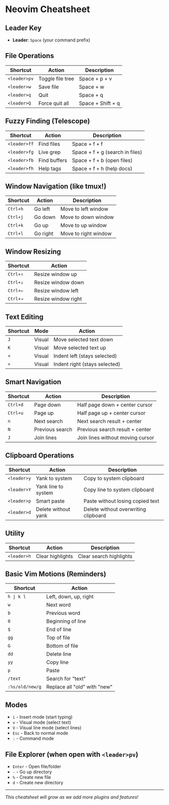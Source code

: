 # Neovim Cheatsheet

## Leader Key
- **Leader**: `Space` (your command prefix)

## File Operations
| Shortcut | Action | Description |
|----------|--------|-------------|
| `<leader>pv` | Toggle file tree | Space + p + v |
| `<leader>w` | Save file | Space + w |
| `<leader>q` | Quit | Space + q |
| `<leader>Q` | Force quit all | Space + Shift + q |

## Fuzzy Finding (Telescope)
| Shortcut | Action | Description |
|----------|--------|-------------|
| `<leader>ff` | Find files | Space + f + f |
| `<leader>fg` | Live grep | Space + f + g (search in files) |
| `<leader>fb` | Find buffers | Space + f + b (open files) |
| `<leader>fh` | Help tags | Space + f + h (help docs) |

## Window Navigation (like tmux!)
| Shortcut | Action | Description |
|----------|--------|-------------|
| `Ctrl+h` | Go left | Move to left window |
| `Ctrl+j` | Go down | Move to down window |
| `Ctrl+k` | Go up | Move to up window |
| `Ctrl+l` | Go right | Move to right window |

## Window Resizing
| Shortcut | Action |
|----------|--------|
| `Ctrl+↑` | Resize window up |
| `Ctrl+↓` | Resize window down |
| `Ctrl+←` | Resize window left |
| `Ctrl+→` | Resize window right |

## Text Editing
| Shortcut | Mode | Action |
|----------|------|--------|
| `J` | Visual | Move selected text down |
| `K` | Visual | Move selected text up |
| `<` | Visual | Indent left (stays selected) |
| `>` | Visual | Indent right (stays selected) |

## Smart Navigation
| Shortcut | Action | Description |
|----------|--------|-------------|
| `Ctrl+d` | Page down | Half page down + center cursor |
| `Ctrl+u` | Page up | Half page up + center cursor |
| `n` | Next search | Next search result + center |
| `N` | Previous search | Previous search result + center |
| `J` | Join lines | Join lines without moving cursor |

## Clipboard Operations
| Shortcut | Action | Description |
|----------|--------|-------------|
| `<leader>y` | Yank to system | Copy to system clipboard |
| `<leader>Y` | Yank line to system | Copy line to system clipboard |
| `<leader>p` | Smart paste | Paste without losing copied text |
| `<leader>d` | Delete without yank | Delete without overwriting clipboard |

## Utility
| Shortcut | Action | Description |
|----------|--------|-------------|
| `<leader>h` | Clear highlights | Clear search highlights |

## Basic Vim Motions (Reminders)
| Shortcut | Action |
|----------|--------|
| `h j k l` | Left, down, up, right |
| `w` | Next word |
| `b` | Previous word |
| `0` | Beginning of line |
| `$` | End of line |
| `gg` | Top of file |
| `G` | Bottom of file |
| `dd` | Delete line |
| `yy` | Copy line |
| `p` | Paste |
| `/text` | Search for "text" |
| `:%s/old/new/g` | Replace all "old" with "new" |

## Modes
- `i` - Insert mode (start typing)
- `v` - Visual mode (select text)
- `V` - Visual line mode (select lines)
- `Esc` - Back to normal mode
- `:` - Command mode

## File Explorer (when open with `<leader>pv`)
- `Enter` - Open file/folder
- `-` - Go up directory  
- `%` - Create new file
- `d` - Create new directory

---
*This cheatsheet will grow as we add more plugins and features!*